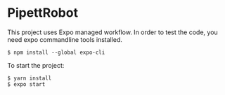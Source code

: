 # PipettRobot

This project uses Expo managed workflow.
In order to test the code, you need expo commandline tools installed.

```
$ npm install --global expo-cli
```

To start the project:

```
$ yarn install
$ expo start
```
